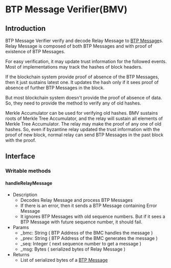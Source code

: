 # BTP Message Verifier(BMV)

## Introduction

BTP Message Verifier verify and decode Relay Message to
[BTP Message](btp.md#btp-message)s.
Relay Message is composed of both BTP Messages and with proof of
existence of BTP Messages.

For easy verification, it may update trust information for the
followed events. Most of implementations may track the hashes of block
headers.
 
If the blockchain system provide proof of absence of the BTP Messages,
then it just sustains latest one. It updates the hash only if it sees
proof of absence of further BTP Messages in the block.

But most blockchain system doesn't provide the proof of absence of data.
So, they need to provide the method to verify any of old hashes.

Merkle Accumulator can be used for verifying old hashes.
BMV sustains roots of Merkle Tree Accumulator, and the relay
will sustain all elements of Merkle Tree Accumulator. The relay
may make the proof of any one of old hashes.
So, even if byzantine relay updated the trust information with the
proof of new block, normal relay can send BTP Messages in
the past block with the proof.

## Interface

### Writable methods

#### handleRelayMessage

* Description
  - Decodes Relay Message and process BTP Messages
  - If there is an error, then it sends a BTP Message containing
    Error Message
  - It ignores BTP Messages with old sequence numbers. But if it
    sees a BTP Message with future sequence number, it should fail.
* Params
  - _bmc: String ( BTP Address of the BMC handles the message )
  - _prev: String ( BTP Address of the BMC generates the message )
  - _seq: Integer ( next sequence number to get a message )
  - _msg: Bytes ( serialized bytes of Relay Message )
* Returns
  - List of serialized bytes of a [BTP Message](btp.md#btp-message)
